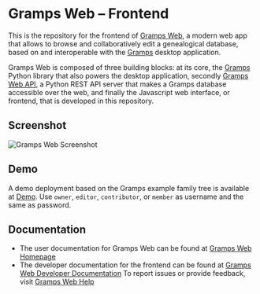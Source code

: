 # Gramps Web &ndash; Frontend

This is the repository for the frontend of [Gramps Web](https://www.grampsweb.org/), a modern web app that allows to browse and collaboratively edit a genealogical database, based on and interoperable with the [Gramps](https://gramps-project.org) desktop application.

Gramps Web is composed of three building blocks: at its core, the [Gramps](https://github.com/gramps-project/gramps) Python library that also powers the desktop application, secondly [Gramps Web API](https://github.com/gramps-project/gramps-web-api), a Python REST API server that makes a Gramps database accessible over the web, and finally the Javascript web interface, or frontend, that is developed in this repository.

## Screenshot

![Gramps Web Screenshot](https://raw.githubusercontent.com/gramps-project/gramps-web/c616f9bfac76a613692b1c3c3582b00ca05b24d5/screenshot.png)

## Demo

A demo deployment based on the Gramps example family tree is available at [Demo](https://demo.grampsweb.org/). Use `owner`, `editor`, `contributor`, or `member` as username and the same as password.

## Documentation

- The user documentation for Gramps Web can be found at [Gramps Web Homepage](https://www.grampsweb.org/)
- The developer documentation for the frontend can be found at [Gramps Web Developer Documentation](https://www.grampsweb.org/dev-frontend/)
To report issues or provide feedback, visit [Gramps Web Help](https://www.grampsweb.org/help/)
